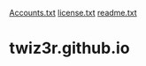 [Accounts.txt](https://github.com/twiz3r/twiz3r.github.io/files/10407210/Accounts.txt)
[license.txt](https://github.com/twiz3r/twiz3r.github.io/files/10407211/license.txt)
[readme.txt](https://github.com/twiz3r/twiz3r.github.io/files/10407213/readme.txt)
# twiz3r.github.io
